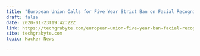 ```yaml
---
title: "European Union Calls for Five Year Strict Ban on Facial Recognition Technology"
draft: false
date: 2020-01-23T19:42:22Z
link: https://techgrabyte.com/european-union-five-year-ban-facial-recognition/?utm_medium=RSS&utm_source=hune
site: techgrabyte.com
topic: Hacker News  

---
```

